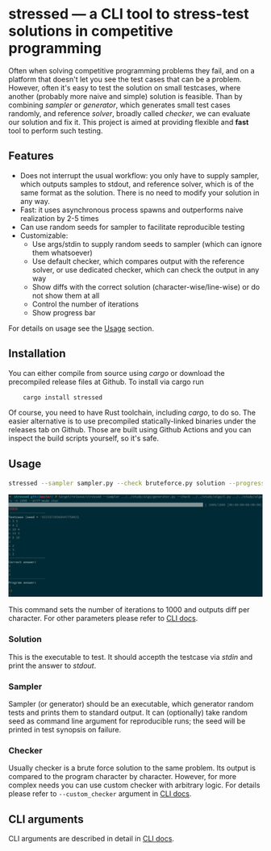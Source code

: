 # stressed &mdash; a CLI tool to stress-test solutions in competitive programming

Often when solving competitive programming problems they fail, and
on a platform that doesn't let you see the test cases that can be a problem.
However, often it's easy to test the solution on small testcases, where another
(probably more naive and simple) solution is feasible. Than by combining *sampler*
or *generator*, which generates small test cases randomly,
and reference *solver*, broadly called *checker*, we can evaluate our solution and
fix it.
This project is aimed at providing flexible and **fast** tool to perform such testing.

## Features
- Does not interrupt the usual workflow: you only have to supply sampler, which outputs samples to stdout, and reference solver,
    which is of the same format as the solution. There is no need to modify your solution in any way.
- Fast: it uses asynchronous process spawns and outperforms naive realization by 2-5 times
- Can use random seeds for sampler to facilitate reproducible testing
- Customizable:
    - Use args/stdin to supply random seeds to sampler (which can ignore them whatsoever)
    - Use default checker, which compares output with the reference solver, or use dedicated checker, which can
        check the output in any way
    - Show diffs with the correct solution (character-wise/line-wise) or do not show them at all
    - Control the number of iterations
    - Show progress bar

For details on usage see the [Usage](#usage) section.

## Installation
You can either compile from source using *cargo* or download the precompiled release files at Github.
To install via cargo run
```rust
    cargo install stressed
```
Of course, you need to have Rust toolchain, including *cargo*, to do so.
The easier alternative is to use precompiled statically-linked binaries under the releases tab on Github.
Those are built using Github Actions and you can inspect the build scripts yourself, so it's safe.

## Usage

```bash
stressed --sampler sampler.py --check bruteforce.py solution --progress -n 1000 --diff-mode char
```
![Usage](docs/usage.png)


This command sets the number of iterations to 1000 and outputs diff per character.
For other parameters please refer to [CLI docs](docs/CLI.md).

### Solution

This is the executable to test. It should accepth the testcase via *stdin* and
print the answer to *stdout*.

### Sampler
Sampler (or generator) should be an executable, which generator random tests and prints them to standard output.
It can (optionally) take random seed as command line argument for reproducible runs;
the seed will be printed in test synopsis on failure.

### Checker

Usually checker is a brute force solution to the same problem. Its output is compared to the program
character by character. However, for more complex needs you can use custom checker with arbitrary logic.
For details please refer to `--custom_checker` argument in [CLI docs](docs/CLI.md).

## CLI arguments
CLI arguments are described in detail in [CLI docs](docs/CLI.md).
